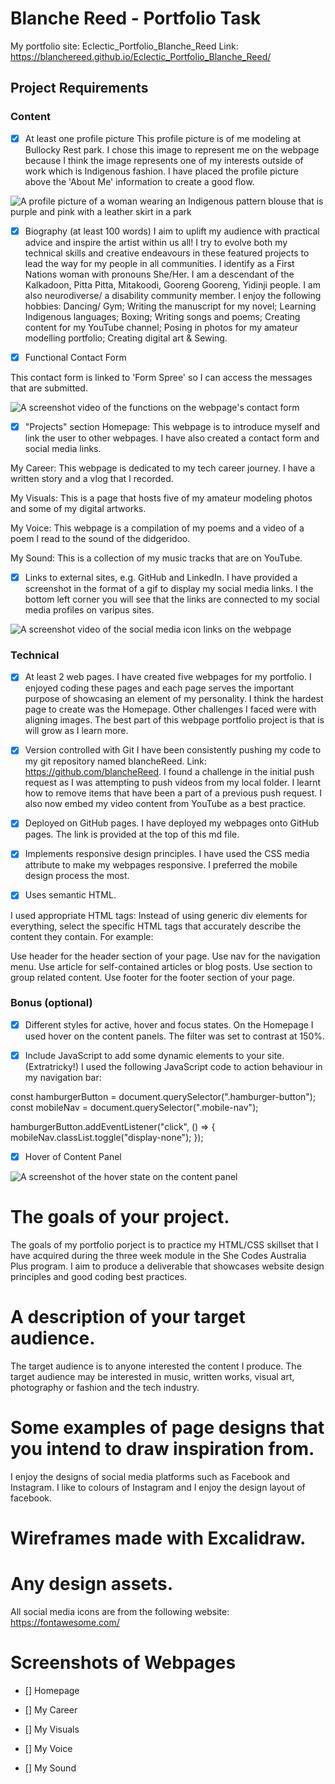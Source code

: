 # Blanche Reed - Portfolio Task

My portfolio site: Eclectic_Portfolio_Blanche_Reed
Link: https://blanchereed.github.io/Eclectic_Portfolio_Blanche_Reed/

## Project Requirements

### Content

- [x] At least one profile picture
      This profile picture is of me modeling at Bullocky Rest park. I chose this image to represent me on the webpage because I think the image represents one of my interests outside of work which is Indigenous fashion. I have placed the profile picture above the 'About Me' information to create a good flow.

![A profile picture of a woman wearing an Indigenous pattern blouse that is purple and pink with a leather skirt in a park](img/Blanche_5_edit.png)

- [x] Biography (at least 100 words)
      I aim to uplift my audience with practical advice and inspire the artist within us all! I try to evolve both my technical skills and creative endeavours in these featured projects to lead the way for my people in all communities. I identify as a First Nations woman with pronouns She/Her. I am a descendant of the Kalkadoon, Pitta Pitta, Mitakoodi, Gooreng Gooreng, Yidinji people. I am also neurodiverse/ a disability community member. I enjoy the following hobbies:
      Dancing/ Gym; Writing the manuscript for my novel; Learning Indigenous languages; Boxing; Writing songs and poems; Creating content for my YouTube channel; Posing in photos for my amateur modelling portfolio; Creating digital art & Sewing.

- [x] Functional Contact Form

This contact form is linked to 'Form Spree' so I can access the messages that are submitted.

![A screenshot video of the functions on the webpage's contact form](img/contactform.gif)

- [x] "Projects" section
      Homepage: This webpage is to introduce myself and link the user to other webpages. I have also created a contact form and social media links.

My Career: This webpage is dedicated to my tech career journey. I have a written story and a vlog that I recorded.

My Visuals: This is a page that hosts five of my amateur modeling photos and some of my digital artworks.

My Voice: This webpage is a compilation of my poems and a video of a poem I read to the sound of the didgeridoo.

My Sound: This is a collection of my music tracks that are on YouTube.

- [x] Links to external sites, e.g. GitHub and LinkedIn.
      I have provided a screenshot in the format of a gif to display my social media links. I the bottom left corner you will see that the links are connected to my social media profiles on varipus sites.

![A screenshot video of the social media icon links on the webpage](img/socialmedialinks.gif)

### Technical

- [x] At least 2 web pages.
      I have created five webpages for my portfolio. I enjoyed coding these pages and each page serves the important purpose of showcasing an element of my personality. I think the hardest page to create was the Homepage. Other challenges I faced were with aligning images. The best part of this webpage portfolio project is that is will grow as I learn more.

- [x] Version controlled with Git
      I have been consistently pushing my code to my git repository named blancheReed. Link: https://github.com/blancheReed. I found a challenge in the initial push request as I was attempting to push videos from my local folder. I learnt how to remove items that have been a part of a previous push request. I also now embed my video content from YouTube as a best practice.

- [x] Deployed on GitHub pages.
      I have deployed my webpages onto GitHub pages. The link is provided at the top of this md file.

- [x] Implements responsive design principles.
      I have used the CSS media attribute to make my webpages responsive. I preferred the mobile design process the most.

- [x] Uses semantic HTML.

I used appropriate HTML tags: Instead of using generic div elements for everything, select the specific HTML tags that accurately describe the content they contain. For example:

Use header for the header section of your page.
Use nav for the navigation menu.
Use article for self-contained articles or blog posts.
Use section to group related content.
Use footer for the footer section of your page.

### Bonus (optional)

- [x] Different styles for active, hover and focus states.
      On the Homepage I used hover on the content panels. The filter was set to contrast at 150%.

- [x] Include JavaScript to add some dynamic elements to your site. (Extratricky!)
      I used the following JavaScript code to action behaviour in my navigation bar:

const hamburgerButton = document.querySelector(".hamburger-button");
const mobileNav = document.querySelector(".mobile-nav");

hamburgerButton.addEventListener("click", () => {
mobileNav.classList.toggle("display-none");
});

- [x] Hover of Content Panel

![A screenshot of the hover state on the content panel](img/hoverstates.gif)

# The goals of your project.

The goals of my portfolio porject is to practice my HTML/CSS skillset that I have acquired during the three week module in the She Codes Australia Plus program. I aim to produce a deliverable that showcases website design principles and good coding best practices.

# A description of your target audience.

The target audience is to anyone interested the content I produce. The target audience may be interested in music, written works, visual art, photography or fashion and the tech industry.

# Some examples of page designs that you intend to draw inspiration from.

I enjoy the designs of social media platforms such as Facebook and Instagram. I like to colours of Instagram and I enjoy the design layout of facebook.

# Wireframes made with Excalidraw.

# Any design assets.

All social media icons are from the following website: https://fontawesome.com/

# Screenshots of Webpages

- [] Homepage

- [] My Career

- [] My Visuals

- [] My Voice

- [] My Sound
